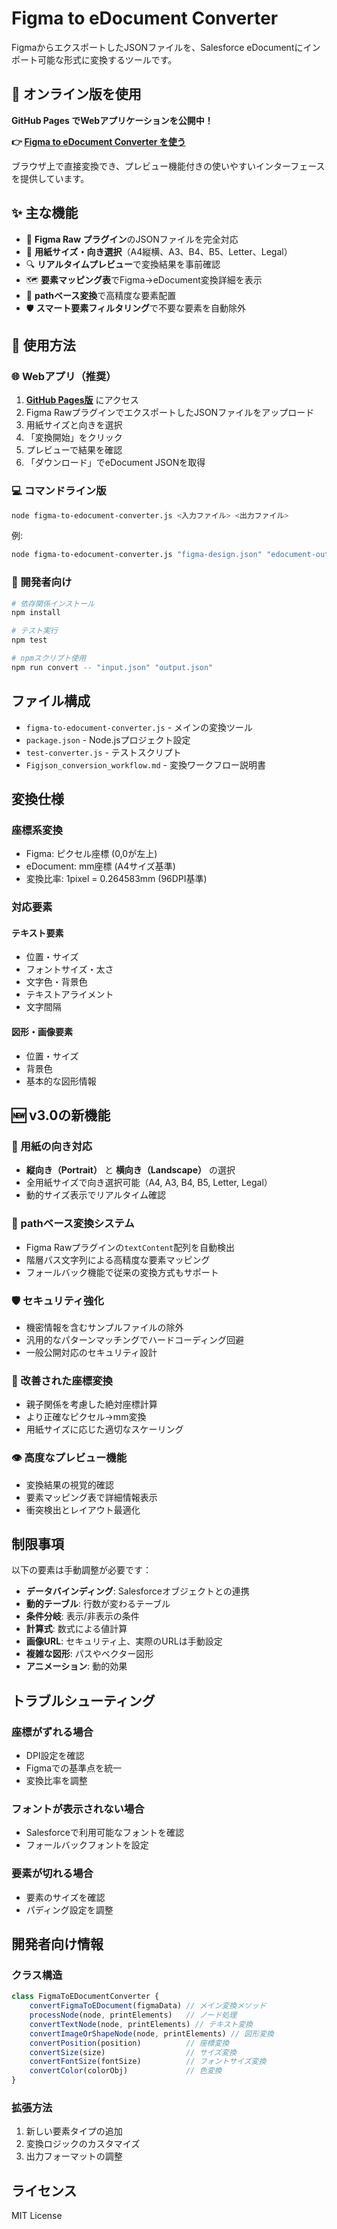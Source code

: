 # Figma to eDocument Converter

FigmaからエクスポートしたJSONファイルを、Salesforce eDocumentにインポート可能な形式に変換するツールです。

## 🚀 オンライン版を使用

**GitHub Pages でWebアプリケーションを公開中！**

**👉 [Figma to eDocument Converter を使う](https://rossoandoy.github.io/Figjson/)**

ブラウザ上で直接変換でき、プレビュー機能付きの使いやすいインターフェースを提供しています。

## ✨ 主な機能

- 🎯 **Figma Raw プラグイン**のJSONファイルを完全対応
- 📄 **用紙サイズ・向き選択**（A4縦横、A3、B4、B5、Letter、Legal）
- 🔍 **リアルタイムプレビュー**で変換結果を事前確認
- 🗺️ **要素マッピング表**でFigma→eDocument変換詳細を表示
- 🤖 **pathベース変換**で高精度な要素配置
- 🛡️ **スマート要素フィルタリング**で不要な要素を自動除外

## 📖 使用方法

### 🌐 Webアプリ（推奨）

1. **[GitHub Pages版](https://rossoandoy.github.io/Figjson/)** にアクセス
2. Figma RawプラグインでエクスポートしたJSONファイルをアップロード
3. 用紙サイズと向きを選択
4. 「変換開始」をクリック
5. プレビューで結果を確認
6. 「ダウンロード」でeDocument JSONを取得

### 💻 コマンドライン版

```bash
node figma-to-edocument-converter.js <入力ファイル> <出力ファイル>
```

例:
```bash
node figma-to-edocument-converter.js "figma-design.json" "edocument-output.json"
```

### 🔧 開発者向け

```bash
# 依存関係インストール
npm install

# テスト実行
npm test

# npmスクリプト使用
npm run convert -- "input.json" "output.json"
```

## ファイル構成

- `figma-to-edocument-converter.js` - メインの変換ツール
- `package.json` - Node.jsプロジェクト設定
- `test-converter.js` - テストスクリプト
- `Figjson_conversion_workflow.md` - 変換ワークフロー説明書

## 変換仕様

### 座標系変換
- Figma: ピクセル座標 (0,0が左上)
- eDocument: mm座標 (A4サイズ基準)
- 変換比率: 1pixel = 0.264583mm (96DPI基準)

### 対応要素

#### テキスト要素
- 位置・サイズ
- フォントサイズ・太さ
- 文字色・背景色
- テキストアライメント
- 文字間隔

#### 図形・画像要素
- 位置・サイズ
- 背景色
- 基本的な図形情報

## 🆕 v3.0の新機能

### 📐 用紙の向き対応
- **縦向き（Portrait）** と **横向き（Landscape）** の選択
- 全用紙サイズで向き選択可能（A4, A3, B4, B5, Letter, Legal）
- 動的サイズ表示でリアルタイム確認

### 🤖 pathベース変換システム
- Figma Rawプラグインの`textContent`配列を自動検出
- 階層パス文字列による高精度な要素マッピング
- フォールバック機能で従来の変換方式もサポート

### 🛡️ セキュリティ強化
- 機密情報を含むサンプルファイルの除外
- 汎用的なパターンマッチングでハードコーディング回避
- 一般公開対応のセキュリティ設計

### 🎯 改善された座標変換
- 親子関係を考慮した絶対座標計算
- より正確なピクセル→mm変換
- 用紙サイズに応じた適切なスケーリング

### 👁️ 高度なプレビュー機能
- 変換結果の視覚的確認
- 要素マッピング表で詳細情報表示
- 衝突検出とレイアウト最適化

## 制限事項

以下の要素は手動調整が必要です：

- **データバインディング**: Salesforceオブジェクトとの連携
- **動的テーブル**: 行数が変わるテーブル
- **条件分岐**: 表示/非表示の条件
- **計算式**: 数式による値計算
- **画像URL**: セキュリティ上、実際のURLは手動設定
- **複雑な図形**: パスやベクター図形
- **アニメーション**: 動的効果

## トラブルシューティング

### 座標がずれる場合
- DPI設定を確認
- Figmaでの基準点を統一
- 変換比率を調整

### フォントが表示されない場合
- Salesforceで利用可能なフォントを確認
- フォールバックフォントを設定

### 要素が切れる場合
- 要素のサイズを確認
- パディング設定を調整

## 開発者向け情報

### クラス構造

```javascript
class FigmaToEDocumentConverter {
    convertFigmaToEDocument(figmaData) // メイン変換メソッド
    processNode(node, printElements)   // ノード処理
    convertTextNode(node, printElements) // テキスト変換
    convertImageOrShapeNode(node, printElements) // 図形変換
    convertPosition(position)          // 座標変換
    convertSize(size)                  // サイズ変換
    convertFontSize(fontSize)          // フォントサイズ変換
    convertColor(colorObj)             // 色変換
}
```

### 拡張方法

1. 新しい要素タイプの追加
2. 変換ロジックのカスタマイズ
3. 出力フォーマットの調整

## ライセンス

MIT License